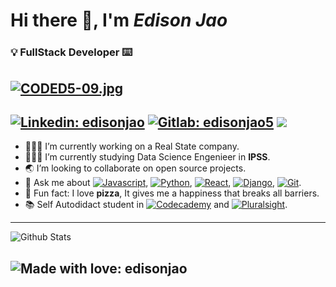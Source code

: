 # Hi there 👋, I'm *Edison Jao*
### 💡 FullStack Developer ⌨️

[![CODED5-09.jpg](https://i.postimg.cc/NfDJDDqw/CODED5-09.jpg)](https://postimg.cc/rKdNFSwh)
---
[![Linkedin: edisonjao](https://img.shields.io/badge/LinkedIn-0077B5?style=for-the-badge&logo=linkedin&logoColor=white&link=https://www.linkedin.com/in/edison-jao-44624718a/)](https://www.linkedin.com/in/edison-jao-44624718a/)
[![Gitlab: edisonjao5](https://img.shields.io/badge/GitLab-330F63?style=for-the-badge&logo=gitlab&logoColor=white&link=https://gitlab.com/EdisonJao5)](https://gitlab.com/EdisonJao5)
<a href="mailto:edisonjao5@protonmail.com"><img src="https://img.shields.io/badge/ProtonMail-8B89CC?style=for-the-badge&logo=protonmail&logoColor=white" target="_blank" /></a>
---

- 👨🏾‍💻 I’m currently working on a Real State company.
- 👨🏾‍🎓 I’m currently studying Data Science Engenieer in **IPSS**.
- 🌏 I’m looking to collaborate on open source projects.
- 📮 Ask me about [![Javascript](https://img.shields.io/badge/JavaScript-323330?style=flat-for-the-badge&logo=javascript&logoColor=F7DF1E&link=https://devdocs.io/javascript/)](https://devdocs.io/javascript/), [![Python](https://img.shields.io/badge/Python-14354C?style=flat-for-the-badge&logo=python&logoColor=white&link=https://www.python.org/)](https://www.python.org/), [![React](https://img.shields.io/badge/React-20232A?style=flat-for-the-badge&logo=react&logoColor=61DAFB&link=https://react.dev/)](https://react.dev/), [![Django](https://img.shields.io/badge/Django-092E20?style=flat-or-the-badge&logo=django&logoColor=white&link=https://docs.djangoproject.com/en/4.2/)](https://docs.djangoproject.com/en/4.2/), [![Git](https://img.shields.io/badge/GIT-E44C30?style=flat-for-the-badge&logo=git&logoColor=white&link=https://git-scm.com/doc)](https://git-scm.com/doc).
- 🧐 Fun fact: I love **pizza**, It gives me a happiness that breaks all barriers.
- 📚 Self Autodidact student in [![Codecademy](https://img.shields.io/badge/Codecademy-FFF0E5?style=flat-for-the-badge&logo=codecademy&logoColor=303347&link=https://www.codecademy.com/)](https://www.codecademy.com/) and [![Pluralsight](https://img.shields.io/badge/Pluralsight-F15B2A?style=flat-for-the-badge&logo=Pluralsight&logoColor=white&link=https://www.pluralsight.com/)](https://www.pluralsight.com/).

---
![Github Stats](https://github-readme-stats.vercel.app/api/top-langs/?username=edisonjao5&bg_color=90,100,040426,f0cd35&title_color=fff&text_color=fff)

![Made with love: edisonjao](http://ForTheBadge.com/images/badges/built-with-love.svg)
---

<!--
**edisonjao5/edisonjao5** is a ✨ _special_ ✨ repository because its `README.md` (this file) appears on your GitHub profile.

Here are some ideas to get you started:
[![Protonmail: edisonjao5](https://img.shields.io/badge/ProtonMail-8B89CC?style=for-the-badge&logo=protonmail&logoColor=white)](<a href="mailto:edisonjao5@protonmail.com"></a>)
-->
